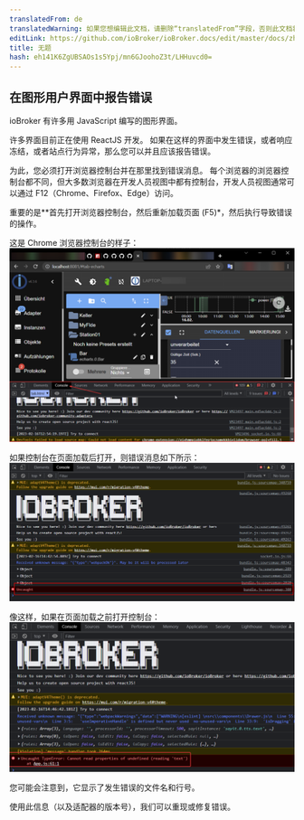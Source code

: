 ```yaml
---
translatedFrom: de
translatedWarning: 如果您想编辑此文档，请删除“translatedFrom”字段，否则此文档将再次自动翻译
editLink: https://github.com/ioBroker/ioBroker.docs/edit/master/docs/zh-cn/faq/_040_contibution/010_how_to_debug_gui.md
title: 无题
hash: eh141K6ZgUBSAOs1s5Ypj/mn6GJoohoZ3t/LHHuvcd0=
---
```

## 在图形用户界面中报告错误
ioBroker 有许多用 JavaScript 编写的图形界面。

许多界面目前正在使用 ReactJS 开发。
如果在这样的界面中发生错误，或者响应冻结，或者站点行为异常，那么您可以并且应该报告错误。

为此，您必须打开浏览器控制台并在那里找到错误消息。
每个浏览器的浏览器控制台都不同，但大多数浏览器在开发人员视图中都有控制台，开发人员视图通常可以通过 F12（Chrome、Firefox、Edge）访问。

重要的是**首先打开浏览器控制台，然后重新加载页面 (F5)*，然后执行导致错误的操作。

这是 Chrome 浏览器控制台的样子：![Chrome 中的浏览器控制台](../../../de/faq/_040_contibution/media/010_browser_console.png)

如果控制台在页面加载后打开，则错误消息如下所示：![没有来源的错误](../../../de/faq/_040_contibution/media/010_browser_without_sources.png)

像这样，如果在页面加载之前打开控制台：![来源错误](../../../de/faq/_040_contibution/media/010_browser_with_sources.png)

您可能会注意到，它显示了发生错误的文件名和行号。

使用此信息（以及适配器的版本号），我们可以重现或修复错误。